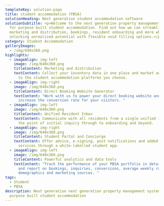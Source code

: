 ```yaml
---
templateKey: solution-page
title: student accommodation (PBSA)
solutionHeading: Next generation student accommodation software
solutionSubtitle: <p>Welcome to the next generation property management system
  for purpose built student accommodation. Find out how we can streamline
  marketing and distribution, bookings, resident onboarding and more while
  unlocking unrealised potential with flexible void filling options.</p>
category: Student Accommodation
galleryImages:
  - /img/640x360.png
highlights:
  - imageAlign: img-left
    image: /img/640x360.png
    titleContent: Marketing and distribution
    textContent: Collect your inventory data in one place and market automatically
      to the student accommodation platforms you choose.
  - imageAlign: img-right
    image: /img/640x360.png
    titleContent: Direct Booking Website Generator
    textContent: "Work with us to power your direct booking website and dramatically
      increase the conversion rate for your visitors. "
  - imageAlign: img-left
    image: /img/640x360.png
    titleContent: Unified Resident Inbox
    textContent: Communicate with all residents from a single unified inbox, from
      the point of initial inquiry through to onboarding and beyond.
  - imageAlign: img-right
    image: /img/640x360.png
    titleContent: Student Portal and Concierge
    textContent: Offer advice, e-signing, post notifications and added value
      services through a white-labelled student app.
  - imageAlign: img-left
    image: /img/640x360.png
    titleContent: Powerful analytics and data tools
    textContent: "Track the performance of your PBSA portfolio in detail. Analyse
      and report on bookings, inquiries, conversions, average weekly rates,
      demographics and marketing sources. "
tags:
  - Student
  - PBSA
description: Next generation next generation property management system for
  purpose built student accommodation
---
```

